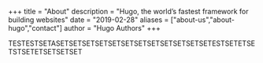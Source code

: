 +++
title = "About"
description = "Hugo, the world’s fastest framework for building websites"
date = "2019-02-28"
aliases = ["about-us","about-hugo","contact"]
author = "Hugo Authors"
+++


TESTESTSETASETSETSETSETSETSETSETSETSETSETSETSETESTSETETSETSTSETETSETSETSET
